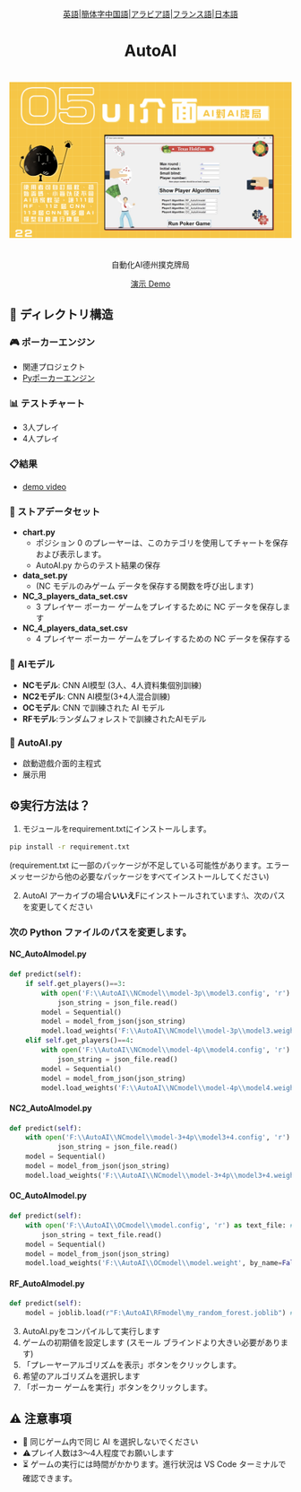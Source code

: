 <div align="center">

[英語](./README.en.md)\|[簡体字中国語](./README.zh-CN.md)\|[アラビア語](./README.ar.md)\|[フランス語](./README.fr.md)\|[日本語](./README.ja.md)

</div>
<div align="center">
  <h1>AutoAI</h1>
  <a href='#-目錄結構'>
    <img src="./image/ui.png" alt="icon" style="margin: 20px 0;"/>
  </a>
  <p>自動化AI德州撲克牌局</p>
  <p>
    <a href="https://youtu.be/sFaKtDhwvUw?feature=shared">演示 Demo</a> 
  </p>
</div>

## 📁 ディレクトリ構造

### 🎮 ポーカーエンジン

-   関連プロジェクト
-   [Pyポーカーエンジン](https://github.com/ishikota/PyPokerEngine)

### 📊 テストチャート

-   3人プレイ
-   4人プレイ

### 📋結果

-   [demo video](https://youtu.be/sFaKtDhwvUw?feature=shared)

### 💾 ストアデータセット

-   **chart.py**
    -   ポジション 0 のプレーヤーは、このカテゴリを使用してチャートを保存および表示します。
    -   AutoAI.py からのテスト結果の保存
-   **data_set.py**
    -   (NC モデルのみゲーム データを保存する関数を呼び出します)
-   **NC_3_players_data_set.csv**
    -   3 プレイヤー ポーカー ゲームをプレイするために NC データを保存します
-   **NC_4_players_data_set.csv**
    -   4 プレイヤー ポーカー ゲームをプレイするための NC データを保存する

### 🤖 AIモデル

-   **NCモデル**: CNN AI模型 (3人、4人資料集個別訓練)
-   **NC2モデル**: CNN AI模型(3+4人混合訓練)
-   **OCモデル**: CNN で訓練された AI モデル
-   **RFモデル**:ランダムフォレストで訓練されたAIモデル

### 🎯 AutoAI.py

-   啟動遊戲介面的主程式
-   展示用

## ⚙️実行方法は？

1.  モジュールをrequirement.txtにインストールします。

```bash
pip install -r requirement.txt
```

(requirement.txt に一部のパッケージが不足している可能性があります。エラー メッセージから他の必要なパッケージをすべてインストールしてください)

2.  AutoAI アーカイブの場合**いいえ**Fにインストールされています:\\、次のパスを変更してください

### 次の Python ファイルのパスを変更します。

#### NC_AutoAImodel.py

```python
def predict(self):
    if self.get_players()==3:
        with open('F:\\AutoAI\\NCmodel\\model-3p\\model3.config', 'r') as json_file: #路徑
            json_string = json_file.read()
        model = Sequential()
        model = model_from_json(json_string)
        model.load_weights('F:\\AutoAI\\NCmodel\\model-3p\\model3.weight', by_name=False) #路徑
    elif self.get_players()==4:
        with open('F:\\AutoAI\\NCmodel\\model-4p\\model4.config', 'r') as json_file: #路徑
            json_string = json_file.read()
        model = Sequential()
        model = model_from_json(json_string)
        model.load_weights('F:\\AutoAI\\NCmodel\\model-4p\\model4.weight', by_name=False) #路徑
```

#### NC2_AutoAImodel.py

```python
def predict(self):
    with open('F:\\AutoAI\\NCmodel\\model-3+4p\\model3+4.config', 'r') as json_file: #路徑
            json_string = json_file.read()
    model = Sequential()
    model = model_from_json(json_string)
    model.load_weights('F:\\AutoAI\\NCmodel\\model-3+4p\\model3+4.weight', by_name=False) #路徑
```

#### OC_AutoAImodel.py

```python
def predict(self):
    with open('F:\\AutoAI\\OCmodel\\model.config', 'r') as text_file: #路徑
        json_string = text_file.read()
    model = Sequential()
    model = model_from_json(json_string)
    model.load_weights('F:\\AutoAI\\OCmodel\\model.weight', by_name=False) #路徑
```

#### RF_AutoAImodel.py

```python
def predict(self):
    model = joblib.load(r"F:\AutoAI\RFmodel\my_random_forest.joblib") #路徑
```

3.  AutoAI.pyをコンパイルして実行します
4.  ゲームの初期値を設定します (スモール ブラインドより大きい必要があります)
5.  「プレーヤーアルゴリズムを表示」ボタンをクリックします。
6.  希望のアルゴリズムを選択します
7.  「ポーカー ゲームを実行」ボタンをクリックします。

## ⚠️ 注意事項

-   🚫 同じゲーム内で同じ AI を選択しないでください
-   ⚠️プレイ人数は3～4人程度でお願いします
-   ⏳ ゲームの実行には時間がかかります。進行状況は VS Code ターミナルで確認できます。
